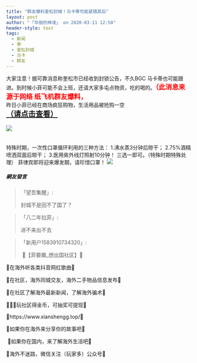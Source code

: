 ```yaml
---
title: "群友爆料奎松封城！马卡蒂可能紧随其后"
layout: post
author: "「华丽的神凌」 on 2020-03-11 12:58"
header-style: text
tags:
  - 新闻
  - 蒂
  - 奎松封城
  - 马卡
  - 群友
---
```


大家注意！据可靠消息称奎松市已经收到封锁公告，不久BGC 马卡蒂也可能跟进。到时候小菲可能不会上班，还请大家多屯点物资，吃的喝的。<strong><span style="color: rgb(255, 0, 0); font-size: 18px;">（此消息来源于网络 纸飞机群友爆料，</span></strong>
<br>
昨日小菲已经在商场疯狂购物，生活用品被抢购一空
<br>
<strong style="font-size: 20px; text-decoration: underline;"><span style="font-size: 20px;">（请点击查看）</span></strong><br><br><img src="http://images.feileyuan.com/images/ueditor/2020031112580000282171.jpg"><br><br><br>
<input type="hidden" value="菲乐园提供">
特殊时期，一次性口罩循环利用的三种方法：
1.沸水蒸3分钟后晾干；
2.75%酒精喷洒双面后晾干；
3.医用紫外线灯照射10分钟！
三选一即可。（特殊时期特殊处理）
菲律宾即将迎来爆发期，请珍惜口罩！
<img src="http://images.feileyuan.com/images/ueditor/2020031114090000032412.jpg">

##### 網友發言 
> 「望吾集醒」:
> <p>封城不是回不了国了？</p>

> 「八二年拉菲」:
> <p>进不来出不去</p>

> 「新用户1583910734320」:
> <p>&nbsp;💎【菲要趣_想出国社区】💎</p>
<p>💎在海外听各类抖音网红歌曲💎</p>
<p>💎在社区，海外同城交友，海外二手物品信息发布💎</p>
<p>💎在社区了解海外最新新闻，了解海外骗术💎</p>
<p>💎💎💎玩社区得金币，可抽奖可提现💎</p>
<p>💎https://www.xianshengg.top/💎</p>
<p>💎如果你在海外来分享你的故事吧💎</p>
<p>&nbsp;💎如果你在国内，来了解海外生活吧💎</p>
<p>💎海外不迷路，微信关注（玩家多）公众号💎</p>



